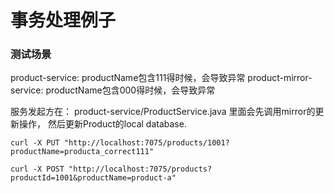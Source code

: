 # 事务处理例子

### 测试场景
product-service: productName包含111得时候，会导致异常
product-mirror-service: productName包含000得时候，会导致异常

服务发起方在： product-service/ProductService.java 里面会先调用mirror的更新操作， 然后更新Product的local database.

```
curl -X PUT "http://localhost:7075/products/1001?productName=producta_correct111"

curl -X POST "http://localhost:7075/products?productId=1001&productName=product-a"
```

###
